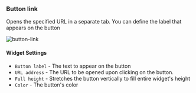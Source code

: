 ### Button link
Opens the specified URL in a separate tab. You can define the label that appears on the button

![button-link](https://docs.cloudify.co/staging/dev/images/ui/widgets/button-link.png)

#### Widget Settings 
* `Button label` - The text to appear on the button
* `URL address` - The URL to be opened upon clicking on the button. 
* `Full height` - Stretches the button vertically to fill entire widget's height
* `Color` - The button's color